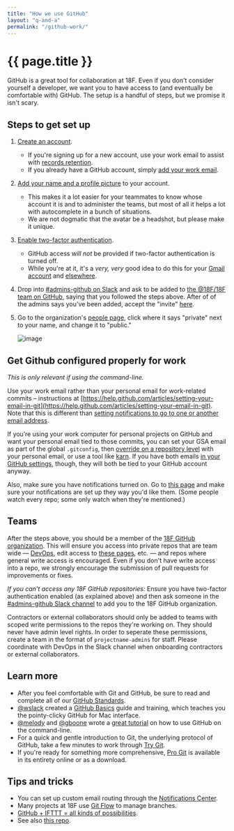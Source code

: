 ```yaml
---
title: "How we use GitHub"
layout: "q-and-a"
permalink: "/github-work/"
---
```

# {{ page.title }}

GitHub is a great tool for collaboration at 18F. Even if you don't consider yourself a developer, we want you to have access to (and eventually be comfortable with) GitHub. The setup is a handful of steps, but we promise it isn't scary.

## Steps to get set up

1. [Create an account](https://github.com/join).
    * If you're signing up for a new account, use your work email to assist with [records retention](http://ben.balter.com/open-source-for-government/#records).
    * If you already have a GitHub account, simply [add your work email](https://github.com/settings/emails).
1. [Add your name and a profile picture](https://github.com/settings/profile) to your account.
    * This makes it a lot easier for your teammates to know whose account it is and to administer the teams, but most of all it helps a lot with autocomplete in a bunch of situations.
    * We are not dogmatic that the avatar be a headshot, but please make it unique.
1. [Enable two-factor authentication](https://github.com/settings/security).
    * GitHub access _will not_ be provided if two-factor authentication is turned off.
    * While you're at it, it's a *very, very* good idea to do this for your [Gmail account](http://lifehacker.com/5932700/please-turn-on-two-factor-authentication/all) and [elsewhere](http://lifehacker.com/5938565/heres-everywhere-you-should-enable-two-factor-authentication-right-now/all).
1. Drop into [#admins-github on Slack](https://18f.slack.com/messages/admins-github/) and ask to be added to [the @18F/18F team on GitHub](https://github.com/orgs/18F/teams/18f), saying that you followed the steps above. After of of the admins says you've been added, accept the "invite" [here](https://github.com/orgs/18F/invitation?via_email=1).
1. Go to the organization's [people page](https://github.com/orgs/18F/people), click where it says "private" next to your name, and change it to "public."

    ![image](../assets/images/github-work/visibility.png)

## Get Github configured properly for work

*This is only relevant if using the command-line.*

Use your work email rather than your personal email for work-related commits – instructions at [https://help.github.com/articles/setting-your-email-in-git](https://help.github.com/articles/setting-your-email-in-git). Note that this is different than [setting notifications to go to one or another email address](https://help.github.com/articles/configuring-notification-emails-for-organizations/).

If you’re using your work computer for personal projects on GitHub and want your personal email tied to those commits, you can set your GSA email as part of the global `.gitconfig`, then [override on a repository level](http://git-scm.com/book/en/v2/Customizing-Git-Git-Configuration) with your personal email, or use a tool like [karn](https://github.com/prydonius/karn). If you have both emails [in your GitHub settings](https://github.com/settings/emails), though, they will both be tied to your GitHub account anyway.

Also, make sure you have notifications turned on. Go to [this page](https://github.com/settings/notifications) and make sure your notifications are set up they way you'd like them. (Some people watch every repo; some only watch when they're mentioned.)

## Teams

After the steps above, you should be a member of the [18F GitHub organization](https://github.com/18F). This will ensure you access into private repos that are team wide — [DevOps](https://github.com/18F/DevOps), edit access to [these pages](https://github.com/18F/hub-pages-private), etc. — and repos where general write access is encouraged. Even if you don't have write access into a repo, we strongly encourage the submission of pull requests for improvements or fixes.

_If you can't access any 18F GitHub repositories:_ Ensure you have two-factor authentication enabled (as explained above) and then ask someone in the [#admins-github Slack channel](https://18f.slack.com/messages/admins-github/) to add you to the 18F GitHub organization.

Contractors or external collaborators should only be added to teams with scoped write permissions to the repos they're working on. They should never have admin level rights. In order to seperate these permissions, create a team in the format of `projectname-admins` for staff. Please coordinate with DevOps in the Slack channel when onboarding contractors or external collaborators.

## Learn more

* After you feel comfortable with Git and GitHub, be sure to read and complete all of our [GitHub Standards](../private/devops/standards/github/).
* [@wslack](https://github.com/wslack) created a [GitHub Basics](https://docs.google.com/document/d/18b-4VPTcuqat-enGQSVzivGH2CsqdQVG0K0eToRM39I/edit) guide and training, which teaches you the pointy-clicky GitHub for Mac interface.
* [@melody](https://github.com/melodykramer) and [@gboone](https://github.com/gboone) wrote a [great tutorial](https://18f.gsa.gov/2015/03/03/how-to-use-github-and-the-terminal-a-guide/) on how to use GitHub on the command-line.
* For a quick and gentle introduction to Git, the underlying protocol of GitHub, take a few minutes to work through [Try Git](https://try.github.io/levels/1/challenges/1).
* If you're ready for something more comprehensive, [Pro Git](http://git-scm.com/book/en/v2) is available in its entirety online or as a download.

## Tips and tricks

* You can set up custom email routing through the [Notifications Center](https://github.com/settings/notifications).
* Many projects at 18F use [Git Flow](http://nvie.com/posts/a-successful-git-branching-model/) to manage branches.
* [GitHub + IFTTT = all kinds of possibilities](https://ifttt.com/github).
* See also [this repo](https://github.com/18F/github-in-government/blob/master/tips_and_tricks.md).
